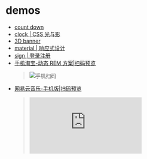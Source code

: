 # demos
* [count down](https://fangyc1993.github.io/demos/countDown/countDown.html)
* [clock | CSS 光与影](https://fangyc1993.github.io/demos/clock/clock.html)
* [3D banner](https://fangyc1993.github.io/demos/banner/banner.html)
* [material | 响应式设计](https://fangyc1993.github.io/demos/material/)
* [sign | 登录注册](https://fangyc1993.github.io/demos/sign/login.html)
* [手机淘宝-动态 REM 方案|扫码预览](https://fangyc1993.github.io/AllDemos/mtaobao/index.html)
	>![手机扫码](https://qr.api.cli.im/qr?data=https%253A%252F%252Ffangyc1993.github.io%252FAllDemos%252Fmtaobao%252Findex.html&level=H&transparent=false&bgcolor=%23ffffff&forecolor=%23000000&blockpixel=12&marginblock=1&logourl=&size=280&kid=cliim&key=2f1918abd0b31681638492817fc2a4a3)
* [网易云音乐-手机版|扫码预览](https://xinx1n.github.io/demos/cloudmusic/index.html)
	>![手机扫码](http://qr.liantu.com/api.php?text=https://xinx1n.github.io/demos/cloudmusic/index.html)
